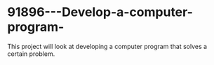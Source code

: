 # 91896---Develop-a-computer-program-
This project will look at developing a computer program that solves a certain problem.
